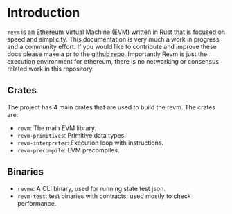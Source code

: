 # Introduction

`revm` is an Ethereum Virtual Machine (EVM) written in Rust that is focused on speed and simplicity. This documentation is very much a work in progress and a community effort. If you would like to contribute and improve these docs please make a pr to the [github repo](https://github.com/bluealloy/revm/tree/main). Importantly Revm is just the execution environment for ethereum, there is no networking or consensus related work in this repository.

## Crates

The project has 4 main crates that are used to build the revm. The crates are:

- `revm`: The main EVM library.
- `revm-primitives`: Primitive data types.
- `revm-interpreter`: Execution loop with instructions.
- `revm-precompile`: EVM precompiles.

## Binaries

- `revme`: A CLI binary, used for running state test json.
- `revm-test`: test binaries with contracts; used mostly to check performance.
